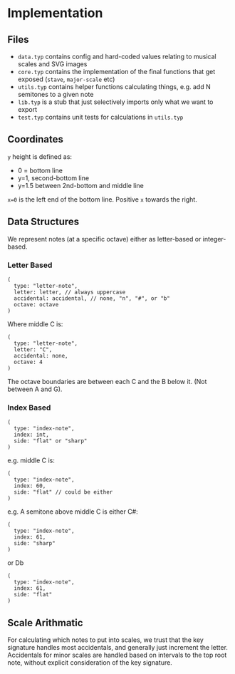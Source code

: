 # Implementation

## Files

* `data.typ` contains config and hard-coded values relating to musical scales and SVG images
* `core.typ` contains the implementation of the final functions that get exposed (`stave`, `major-scale` etc)
* `utils.typ` contains helper functions calculating things, e.g. add N semitones to a given note
* `lib.typ` is a stub that just selectively imports only what we want to export
* `test.typ` contains unit tests for calculations in `utils.typ`

## Coordinates

`y` height is defined as:

- 0 = bottom line
- y=1, second-bottom line
- y=1.5 between 2nd-bottom and middle line

`x=0` is the left end of the bottom line. Positive `x` towards the right.

## Data Structures

We represent notes (at a specific octave) either as letter-based or integer-based.

### Letter Based



```
(
  type: "letter-note",
  letter: letter, // always uppercase
  accidental: accidental, // none, "n", "#", or "b"
  octave: octave
)
```

Where middle C is:

```
(
  type: "letter-note",
  letter: "C",
  accidental: none,
  octave: 4
)
```

The octave boundaries are between each C and the B below it. (Not between A and G).

### Index Based

```
(
  type: "index-note",
  index: int,
  side: "flat" or "sharp"
)
```

e.g. middle C is:

```
(
  type: "index-note",
  index: 60,
  side: "flat" // could be either
)
```

e.g. A semitone above middle C is either C#:

```
(
  type: "index-note",
  index: 61,
  side: "sharp"
)
```

or Db

```
(
  type: "index-note",
  index: 61,
  side: "flat"
)
```

## Scale Arithmatic

For calculating which notes to put into scales, we trust that the key signature handles most accidentals, and generally just increment the letter.
Accidentals for minor scales are handled based on intervals to the top root note, without explicit consideration of the key signature.
